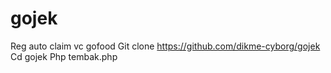 # gojek
Reg auto claim vc gofood
Git clone https://github.com/dikme-cyborg/gojek
Cd gojek
Php tembak.php
